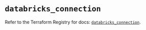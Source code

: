 # `databricks_connection`

Refer to the Terraform Registry for docs: [`databricks_connection`](https://registry.terraform.io/providers/databricks/databricks/1.88.0/docs/resources/connection).
